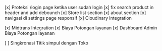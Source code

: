 [x] Proteksi /login page ketika user sudah login
[x] fix search product in header and add debounch
[x] Store list section
[x] about section
[x] navigasi di settings page responsif
[x] Cloudinary Integration

[x] Midtrans Integration
[x] Biaya Potongan layanan 
[x] Dashboard Admin Biaya Potongan layanan 


[ ] Singkronasi Titik simpul dengan Toko